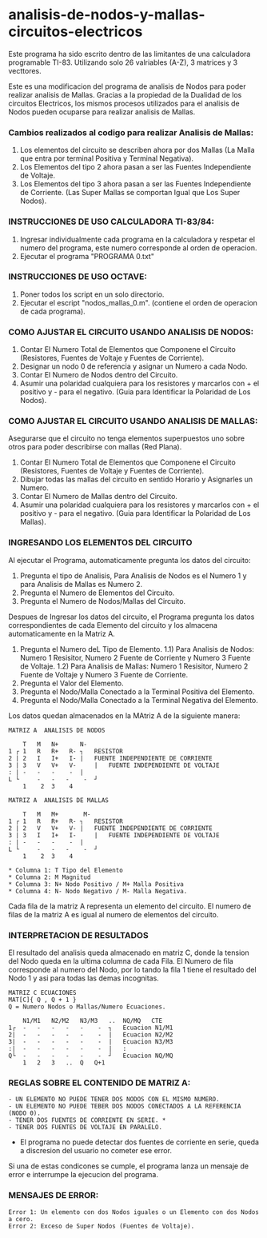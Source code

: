 # analisis-de-nodos-y-mallas-circuitos-electricos
Este programa ha sido escrito dentro de las limitantes de una calculadora programable TI-83.
Utilizando solo 26 valriables (A-Z), 3 matrices y 3 vecttores.

Este es una modificacion del programa de analisis de Nodos para poder realizar analisis de Mallas. 
Gracias a la propiedad de la Dualidad de los circuitos Electricos, los mismos procesos utilizados para el analisis de Nodos pueden ocuparse para realizar analisis de Mallas.

### Cambios realizados al codigo para realizar Analisis de Mallas:
1) Los elementos del circuito se describen ahora por dos Mallas (La Malla que entra por terminal Positiva y Terminal Negativa).
2) Los Elementos del tipo 2 ahora pasan a ser las Fuentes Independiente de Voltaje.
3) Los Elementos del tipo 3 ahora pasan a ser las Fuentes Independiente de Corriente. (Las Super Mallas se comportan Igual que Los Super Nodos).

### INSTRUCCIONES DE USO CALCULADORA TI-83/84:
1) Ingresar individualmente cada programa en la calculadora y respetar el numero del programa, este numero corresponde al orden de operacion.
2) Ejecutar el programa "PROGRAMA 0.txt"
	
### INSTRUCCIONES DE USO OCTAVE:
1) Poner todos los script en un solo directorio.
2) Ejecutar el escript "nodos_mallas_0.m". (contiene el orden de operacion de cada programa).

### COMO AJUSTAR EL CIRCUITO USANDO ANALISIS DE NODOS:
1) Contar El Numero Total de Elementos que Componene el Circuito (Resistores, Fuentes de Voltaje y Fuentes de Corriente).
2) Designar un nodo 0 de referencia y asignar un Numero a cada Nodo.
3) Contar El Numero de Nodos dentro del Circuito. 
4) Asumir una polaridad cualquiera para los resistores y marcarlos con + el positivo y - para el negativo. (Guia para Identificar la Polaridad de Los Nodos).

### COMO AJUSTAR EL CIRCUITO USANDO ANALISIS DE MALLAS:
Asegurarse que el circuito no tenga elementos superpuestos uno sobre otros para poder describirse con mallas (Red Plana).
1) Contar El Numero Total de Elementos que Componene el Circuito (Resistores, Fuentes de Voltaje y Fuentes de Corriente).
2) Dibujar todas las mallas del circuito en sentido Horario y Asignarles un Numero.
3) Contar El Numero de Mallas dentro del Circuito. 
4) Asumir una polaridad cualquiera para los resistores y marcarlos con + el positivo y - para el negativo. (Guia para Identificar la Polaridad de Los Mallas).

### INGRESANDO LOS ELEMENTOS DEL CIRCUITO
Al ejecutar el Programa, automaticamente pregunta los datos del circuito:
1) Pregunta el tipo de Analisis, Para Analisis de Nodos es el Numero 1 y para Analisis de Mallas es Numero 2.
2) Pregunta el Numero de Elementos del Circuito.
3) Pregunta el Numero de Nodos/Mallas del Circuito.

Despues de Ingresar los datos del circuito, el Programa pregunta los datos correspondientes de cada Elemento del circuito y los almacena automaticamente en la Matriz A.
1) Pregunta el Numero deL Tipo de Elemento.
1.1) Para Analisis de Nodos: Numero 1 Resisitor, Numero 2 Fuente de Corriente y Numero 3 Fuente de Voltaje.
1.2) Para Analisis de Mallas: Numero 1 Resisitor, Numero 2 Fuente de Voltaje y Numero 3 Fuente de Corriente.
3) Pregunta el Valor del Elemento.
4) Pregunta el Nodo/Malla Conectado a la Terminal Positiva del Elemento.
5) Pregunta el Nodo/Malla Conectado a la Terminal Negativa del Elemento.

Los datos quedan almacenados en la MAtriz A de la siguiente manera:

	MATRIZ A  ANALISIS DE NODOS
 
    	T  	M	N+      N-		
	1 ┌	1	R	R+ 	 R-	┐	RESISTOR		
	2 |	2	I	I+ 	 I-	|	FUENTE INDEPENDIENTE DE CORRIENTE 
	3 |	3	V	V+ 	 V- 	|	FUENTE INDEPENDIENTE DE VOLTAJE
	: |	-	-	-	 -	|
	L └ 	-	-	-	 -	┘
		1	 2	3	 4

	MATRIZ A  ANALISIS DE MALLAS

      	T  	M	M+       M-
	1 ┌	1	R	R+ 	 R-	┐	RESISTOR		
	2 |	2	V	V+ 	 V-	|	FUENTE INDEPENDIENTE DE CORRIENTE 
	3 |	3	I	I+ 	 I- 	|	FUENTE INDEPENDIENTE DE VOLTAJE
	: |	-	-	-	 -	|
	L └ 	-	-	-	 -	┘
		1	 2	3	 4

	* Columna 1: T Tipo del Elemento
	* Columna 2: M Magnitud
	* Columna 3: N+ Nodo Positivo / M+ Malla Positiva
	* Columna 4: N- Nodo Negativo / M- Malla Negativa.
	
Cada fila de la matriz A representa un elemento del circuito.
El numero de filas de la matriz A es igual al numero de elementos del circuito.	

### INTERPRETACION DE RESULTADOS
El resultado del analisis queda almacenado en matriz C, donde la tension del Nodo queda en la ultima columna de cada Fila.
El Numero de fila corresponde al numero del Nodo, por lo tando la fila 1 tiene el resultado del Nodo 1 y asi para todas las demas incognitas.

	MATRIZ C ECUACIONES 								
	MAT[C]{ Q , Q + 1 }
 	Q = Numero Nodos o Mallas/Numero Ecuaciones.
												
		N1/M1	N2/M2	N3/M3	..	NQ/MQ	CTE			
	1┌	-	-	-	-	-	 - 	┐ 	Ecuacion N1/M1 
	2|	-	-	-	-	-	 - 	| 	Ecuacion N2/M2								
	3|	-	-	-	-	-	 - 	| 	Ecuacion N3/M3						
	:|	-	-	-	-	-	 - 	| 	:
	Q└	-	-	-	-	-	 - 	┘ 	Ecuacion NQ/MQ					
		1	2	3	..	Q	Q+1		

### REGLAS SOBRE EL CONTENIDO DE MATRIZ A:
	- UN ELEMENTO NO PUEDE TENER DOS NODOS CON EL MISMO NUMERO.
	- UN ELEMENTO NO PUEDE TEBER DOS NODOS CONECTADOS A LA REFERENCIA (NODO 0).
	- TENER DOS FUENTES DE CORRIENTE EN SERIE. *
	- TENER DOS FUENTES DE VOLTAJE EN PARALELO.

* El programa no puede detectar dos fuentes de corriente en serie, queda a discresion del usuario no cometer ese error.	

Si una de estas condicones se cumple, el programa lanza un mensaje de error e interrumpe la ejecucion del programa. 	

### MENSAJES DE ERROR:
	Error 1: Un elemento con dos Nodos iguales o un Elemento con dos Nodos a cero.
	Error 2: Exceso de Super Nodos (Fuentes de Voltaje).
